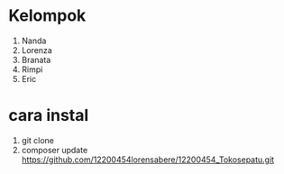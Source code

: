 # Kelompok
1. Nanda
2. Lorenza
3. Branata
4. Rimpi
5. Eric
# cara instal
1. git clone
2. composer update https://github.com/12200454lorensabere/12200454_Tokosepatu.git
